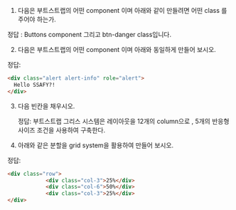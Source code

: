 1. 다음은 부트스트랩의 어떤 component 이며 아래와 같이 만들려면 어떤 class 를 주어야 하는가.



정답 :  Buttons component 그리고 btn-danger class입니다.



2. 다음은 부트스트랩의 어떤 component 이며 아래와 동일하게 만들어 보시오. 

정답: 

```html
<div class="alert alert-info" role="alert">
  Hello SSAFY?!
</div>
```





3. 다음 빈칸을 채우시오. 

   정답: 부트스트랩 그리스 시스템은 레이아웃을 12개의 column으로 , 5개의 반응형 사이즈 조건을 사용하여 구축한다.



4. 아래와 같은 분할을 grid system을 활용하여 만들어 보시오.



정답: 

```html
<div class="row">
            <div class="col-3">25%</div>
            <div class="col-6">50%</div>
            <div class="col-3">25%</div>
</div>
```



